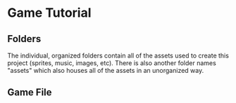 # Game Tutorial

## Folders
The individual, organized folders contain all of the assets used to create this project (sprites, music, images, etc). There is also another folder names "assets" which also houses all of the assets in an unorganized way.

## Game File
